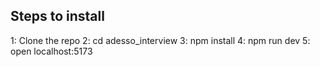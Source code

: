 ## Steps to install

1: Clone the repo
2: cd adesso_interview
3: npm install
4: npm run dev
5: open localhost:5173
